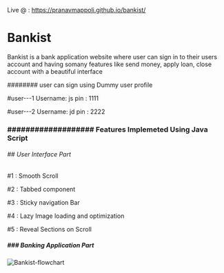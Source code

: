 
Live @ :  https://pranavmappoli.github.io/bankist/


# Bankist


Bankist is a bank application website where user can sign in to their users account and having somany features like send money, apply loan, close account with a beautiful interface

######## user can sign using Dummy user profile

#user---1
Username: js
pin     : 1111

#user---2
Username: jd
pin     : 2222


### ###################  Features Implemeted Using Java Script ###########


###### ## User Interface Part #####

#1 : Smooth Scroll

#2 : Tabbed component

#3 : Sticky navigation Bar

#4 : Lazy Image loading and optimization

#5 : Reveal Sections on Scroll

##### ### Banking Application Part #####


![Bankist-flowchart](https://user-images.githubusercontent.com/25036043/142923193-06e1362d-1edb-49e3-9351-f74b78b06ae0.png)
